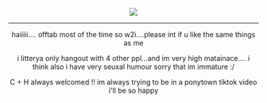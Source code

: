 <p align="center">
<img src="https://media.discordapp.net/attachments/1082601715334918196/1203294420657508382/Untitled137_20240203190218.png?ex=65d09242&is=65be1d42&hm=dfc23af48e2696ccda8e5853007c8924e935cf909a3f37657a558cc34bf93d3a&=&format=webp&quality=lossless&width=705&height=235">
</p>

***
<p align="center">
haiiiii.... offtab most of the time so w2i....please int if u like the same things as me
  </p>

  <p align="center">
i litterya only hangout with 4 other ppl...and im very high matainace.... i think also i have very seuxal humour sorry that im immature :/
 </p>

  <p align="center">
C + H always welcomed !! im always trying to be in a ponytown tiktok video i'll be so happy
 </p>
